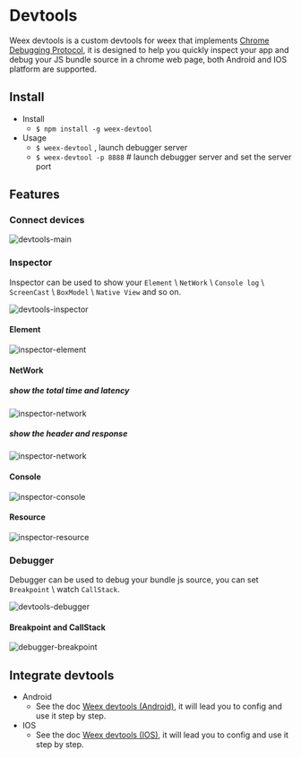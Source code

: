 # Devtools

Weex devtools is a custom devtools for weex that implements [Chrome Debugging Protocol](https://developer.chrome.com/devtools/docs/debugger-protocol), it is designed to help you quickly inspect your app and debug your JS bundle source in a chrome web page, both Android and IOS platform are supported.

## Install

* Install 
    * `$ npm install -g weex-devtool`
* Usage
    * `$ weex-devtool` , launch debugger server
    * `$ weex-devtool -p 8888`  # launch debugger server and set the server port

## Features

### Connect devices
![devtools-main](https://img.alicdn.com/tps/TB13fwSKFXXXXXDaXXXXXXXXXXX-887-828.png "connecting (multiple) devices")

### Inspector
 Inspector can be used to show your `Element` \ `NetWork` \ `Console log` \ `ScreenCast` \ `BoxModel` \ `Native View` and so on.

![devtools-inspector](https://img.alicdn.com/tps/TB1O.nwKFXXXXX8XpXXXXXXXXXX-1436-811.png "devtools-inspector")

#### Element
![inspector-element](https://img.alicdn.com/tps/TB1.02bKFXXXXXwaXXXXXXXXXXX-2880-1800.png "inspector-element")

#### NetWork

##### show the total time and latency
![inspector-network](https://img.alicdn.com/tps/TB1NjO_KFXXXXcaaXXXXXXXXXXX-2880-1800.png "inspector-network")

##### show the header and response
![inspector-network](https://img.alicdn.com/tps/TB1ck6lKFXXXXbZXFXXXXXXXXXX-2880-1800.png "inspector-network")

#### Console
![inspector-console](https://img.alicdn.com/tps/TB1a7HqKFXXXXXMXFXXXXXXXXXX-2880-1800.png "inspector-console")

#### Resource
![inspector-resource](https://img.alicdn.com/tps/TB1oY6cKFXXXXXQaXXXXXXXXXXX-2880-1800.png "inspector-resource")

### Debugger

 Debugger can be used to debug your bundle js source, you can set `Breakpoint` \ watch `CallStack`.
 
![devtools-debugger](https://img.alicdn.com/tps/TB1aPTEKFXXXXXaXXXXXXXXXXXX-1436-813.png "devtools-debugger")

#### Breakpoint and CallStack
![debugger-breakpoint](https://img.alicdn.com/tps/TB1_trbKFXXXXc0XVXXXXXXXXXX-2880-1800.png "debugger-breakpoint")


## Integrate devtools

* Android
    * See the doc [Weex devtools (Android)](../../android/inspector/README.md), it will lead you to config and use it step by step.
* IOS
    * See the doc [Weex devtools (IOS)](../../ios/WXDevtool/README.md), it will lead you to config and use it step by step.

